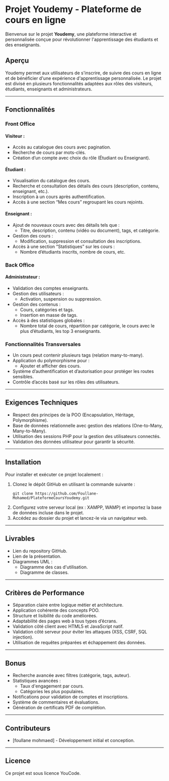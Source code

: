 # Projet Youdemy - Plateforme de cours en ligne

Bienvenue sur le projet **Youdemy**, une plateforme interactive et personnalisée conçue pour révolutionner l'apprentissage des étudiants et des enseignants.

## Aperçu

Youdemy permet aux utilisateurs de s'inscrire, de suivre des cours en ligne et de bénéficier d'une expérience d'apprentissage personnalisée. Le projet est divisé en plusieurs fonctionnalités adaptées aux rôles des visiteurs, étudiants, enseignants et administrateurs.

---

## Fonctionnalités

### Front Office

#### Visiteur :
- Accès au catalogue des cours avec pagination.
- Recherche de cours par mots-clés.
- Création d’un compte avec choix du rôle (Étudiant ou Enseignant).

#### Étudiant :
- Visualisation du catalogue des cours.
- Recherche et consultation des détails des cours (description, contenu, enseignant, etc.).
- Inscription à un cours après authentification.
- Accès à une section “Mes cours” regroupant les cours rejoints.

#### Enseignant :
- Ajout de nouveaux cours avec des détails tels que :
  - Titre, description, contenu (vidéo ou document), tags, et catégorie.
- Gestion des cours :
  - Modification, suppression et consultation des inscriptions.
- Accès à une section “Statistiques” sur les cours :
  - Nombre d’étudiants inscrits, nombre de cours, etc.

### Back Office

#### Administrateur :
- Validation des comptes enseignants.
- Gestion des utilisateurs :
  - Activation, suspension ou suppression.
- Gestion des contenus :
  - Cours, catégories et tags.
  - Insertion en masse de tags.
- Accès à des statistiques globales :
  - Nombre total de cours, répartition par catégorie, le cours avec le plus d’étudiants, les top 3 enseignants.

### Fonctionnalités Transversales

- Un cours peut contenir plusieurs tags (relation many-to-many).
- Application du polymorphisme pour :
  - Ajouter et afficher des cours.
- Système d’authentification et d’autorisation pour protéger les routes sensibles.
- Contrôle d’accès basé sur les rôles des utilisateurs.

---

## Exigences Techniques

- Respect des principes de la POO (Encapsulation, Héritage, Polymorphisme).
- Base de données relationnelle avec gestion des relations (One-to-Many, Many-to-Many).
- Utilisation des sessions PHP pour la gestion des utilisateurs connectés.
- Validation des données utilisateur pour garantir la sécurité.

---

## Installation

Pour installer et exécuter ce projet localement :

1. Clonez le dépôt GitHub en utilisant la commande suivante :
   ```
   git clone https://github.com/Foullane-Mohamed/PlateformeCoursYoudemy.git
   ```
2. Configurez votre serveur local (ex : XAMPP, WAMP) et importez la base de données incluse dans le projet.
3. Accédez au dossier du projet et lancez-le via un navigateur web.

---

## Livrables

- Lien du repository GitHub.
- Lien de la présentation.
- Diagrammes UML :
  - Diagramme des cas d'utilisation.
  - Diagramme de classes.

---

## Critères de Performance

- Séparation claire entre logique métier et architecture.
- Application cohérente des concepts POO.
- Structure et lisibilité du code améliorées.
- Adaptabilité des pages web à tous types d’écrans.
- Validation côté client avec HTML5 et JavaScript natif.
- Validation côté serveur pour éviter les attaques (XSS, CSRF, SQL injection).
- Utilisation de requêtes préparées et échappement des données.

---

## Bonus

- Recherche avancée avec filtres (catégorie, tags, auteur).
- Statistiques avancées :
  - Taux d'engagement par cours.
  - Catégories les plus populaires.
- Notifications pour validation de comptes et inscriptions.
- Système de commentaires et évaluations.
- Génération de certificats PDF de complétion.

---

## Contributeurs

- [foullane mohmaed] - Développement initial et conception.


---

## Licence

Ce projet est sous licence YouCode.

